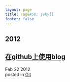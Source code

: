```yaml
---
layout: page
title: Tag&#58; jekyll
footer: false
---
```


<div id="blog-archives" class="category">
<h2>2012</h2>

<article>
<h1><a href="/blog/2012/02/22/try-github-blog/index.html">在github上使用blog</a></h1>
<time datetime="2012-02-22T00:00:00-06:00" pubdate><span class='month'>Feb</span> <span class='day'>22</span> <span class='year'>2012</span></time>
<footer>
<span class="categories">posted in 
<a href='/blog/categories/git/'>Git</a></span>
</footer>
</article>
</div>
